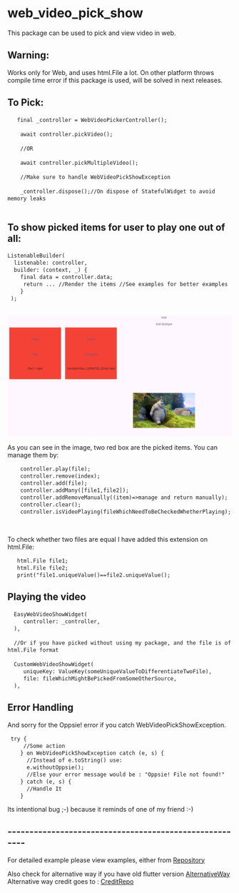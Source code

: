 # web_video_pick_show

This package can be used to pick and view video in web.

## Warning:

Works only for Web, and uses html.File a lot.
On other platform throws compile time error if this package is used,
will be solved in next releases.

## To Pick:

```
   final _controller = WebVideoPickerController();
   
    await controller.pickVideo();
    
    //OR
    
    await controller.pickMultipleVideo();
    
    //Make sure to handle WebVideoPickShowException
     
    _controller.dispose();//On dispose of StatefulWidget to avoid memory leaks
     
```

## To show picked items for user to play one out of all:

```
ListenableBuilder(
  listenable: controller,
  builder: (context, _) {
    final data = controller.data;
     return ... //Render the items //See examples for better examples
    }
 );
 
```

![Example](https://raw.githubusercontent.com/AradhyaNepal/web_video_pick_show/main/img.png)


As you can see in the image, two red box are the picked items. You can manage them by:

```
    controller.play(file);
    controller.remove(index);
    controller.add(file);
    controller.addMany([file1,file2]);
    controller.addRemoveManually((item)=>manage and return manually);
    controller.clear();
    controller.isVideoPlaying(fileWhichNeedToBeCheckedWhetherPlaying);
    
 
```

To check whether two files are equal I have added this extension on html.File:

```
   html.File file1;
   html.File file2;
   print("file1.uniqueValue()==file2.uniqueValue();
```

## Playing the video

```
  EasyWebVideoShowWidget(
     controller: _controller,
  ),
  
  //Or if you have picked without using my package, and the file is of html.File format
   
  CustomWebVideoShowWidget(
     uniqueKey: ValueKey(someUniqueValueToDifferentiateTwoFile),
     file: fileWhichMightBePickedFromSomeOtherSource,
  ),
 ```

## Error Handling

And sorry for the Oppsie! error if you catch WebVideoPickShowException.

```
 try {
     //Some action
    } on WebVideoPickShowException catch (e, s) {
      //Instead of e.toString() use:
      e.withoutOppsie();
      //Else your error message would be : "Oppsie! File not found!"
    } catch (e, s) {
      //Handle It
    }
 ```

Its intentional bug ;-) because it reminds of one of my friend :-)

## -------------------------------------------------------

For detailed example please view examples, either
from [Repository](https://github.com/AradhyaNepal/web_video_pick_show)

Also check for alternative way if you have old flutter
version [AlternativeWay](https://github.com/AradhyaNepal/web_video_pick_show/blob/main/example/lib/alternative_ways.dart)
Alternative way credit goes to : [CreditRepo](https://github.com/sawin0/video_player_web/)


